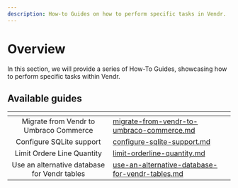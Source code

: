 ```yaml
---
description: How-to Guides on how to perform specific tasks in Vendr.
---
```


# Overview

In this section, we will provide a series of How-To Guides, showcasing how to perform specific tasks within Vendr.

## Available guides

<table data-card-size="large" data-view="cards"><thead><tr><th align="center"></th><th data-hidden data-card-target data-type="content-ref"></th></tr></thead><tbody><tr><td align="center">Migrate from Vendr to Umbraco Commerce</td><td><a href="migrate-from-vendr-to-umbraco-commerce.md">migrate-from-vendr-to-umbraco-commerce.md</a></td></tr><tr><td align="center">Configure SQLite support</td><td><a href="configure-sqlite-support.md">configure-sqlite-support.md</a></td></tr><tr><td align="center">Limit Ordere Line Quantity</td><td><a href="limit-orderline-quantity.md">limit-orderline-quantity.md</a></td></tr><tr><td align="center">Use an alternative database for Vendr tables</td><td><a href="use-an-alternative-database-for-vendr-tables.md">use-an-alternative-database-for-vendr-tables.md</a></td></tr></tbody></table>

